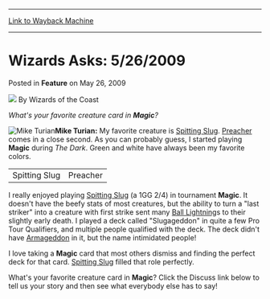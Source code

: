 
---
[Link to Wayback Machine](https://web.archive.org/web/20220121182727/https://magic.wizards.com/en/articles/archive/feature/wizards-asks-5262009-2009-05-26)

[_metadata_:wayback_url]:- "https://magic.wizards.com/en/articles/archive/feature/wizards-asks-5262009-2009-05-26"
[_metadata_:wayback_raw_url]:- "https://web.archive.org/web/20220121182727id_/https://magic.wizards.com/en/articles/archive/feature/wizards-asks-5262009-2009-05-26"
[_metadata_:wayback_capture_timestamp]:- "2022-01-21 18:27:27+00:00"
[_metadata_:publish_date]:- "2009-05-26"
[_metadata_:description]:- "What's your favorite creature card in Magic?Mike Turian: My favorite creature is Spitting Slug. Preacher comes in a close second. As you can probably guess, I started playing Magic during The Dark. Green and white have always been my favorite colors.I really enjoyed playing Spitting Slug (a 1GG 2/4) in tournament Magic. It doesn't have the beefy stats of most creatures, but"
[_metadata_:generator]:- "Drupal 7 (http://drupal.org)"
---


Wizards Asks: 5/26/2009
=======================



 Posted in **Feature**
 on May 26, 2009 






![](https://media.magic.wizards.com/styles/auth_small/public/images/person/wizards_author.jpg)
By Wizards of the Coast











*What's your favorite creature card in **Magic**?*

![Mike Turian](https://media.magic.wizards.com/image_legacy_migration/magic/images/mtgcom/authorpics/authorpic_miketurian.jpg)**Mike Turian:** My favorite creature is [Spitting Slug](https://gatherer.wizards.com/Pages/Card/Details.aspx?name=Spitting+Slug). [Preacher](https://gatherer.wizards.com/Pages/Card/Details.aspx?name=Preacher) comes in a close second. As you can probably guess, I started playing **Magic** during *The Dark*. Green and white have always been my favorite colors.



|  |  |
| --- | --- |
| Spitting Slug | Preacher |

I really enjoyed playing [Spitting Slug](https://gatherer.wizards.com/Pages/Card/Details.aspx?name=Spitting+Slug) (a 1GG 2/4) in tournament **Magic**. It doesn't have the beefy stats of most creatures, but the ability to turn a "last striker" into a creature with first strike sent many [Ball Lightning](https://gatherer.wizards.com/Pages/Card/Details.aspx?name=Ball+Lightning)s to their slightly early death. I played a deck called "Slugageddon" in quite a few Pro Tour Qualifiers, and multiple people qualified with the deck. The deck didn't have [Armageddon](https://gatherer.wizards.com/Pages/Card/Details.aspx?name=Armageddon) in it, but the name intimidated people!

I love taking a **Magic** card that most others dismiss and finding the perfect deck for that card. [Spitting Slug](https://gatherer.wizards.com/Pages/Card/Details.aspx?name=Spitting+Slug) filled that role perfectly.

What's your favorite creature card in **Magic**? Click the Discuss link below to tell us your story and then see what everybody else has to say!







